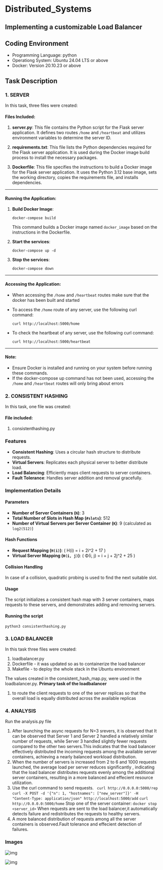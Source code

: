 # Distributed_Systems

## Implementing a customizable Load Balancer

## Coding Environment

- Programming Language: python
- Operationg System: Ubuntu 24.04 LTS or above
- Docker: Version 20.10.23 or above

## Task Description

### 1. SERVER

In this task, three files were created:

#### Files Included:

1. **server.py**: This file contains the Python script for the Flask server application. It defines two routes `/home` and `/heartbeat` and utilizes environment variables to determine the server ID.

2. **requirements.txt**: This file lists the Python dependencies required for the Flask server application. It is used during the Docker image build process to install the necessary packages.

3. **Dockerfile**: This file specifies the instructions to build a Docker image for the Flask server application. It uses the Python 3.12 base image, sets the working directory, copies the requirements file, and installs dependencies.

---

#### Running the Application:

1. **Build Docker Image**:

   ```
   docker-compose build 
   ```

   This command builds a Docker image named `docker_image` based on the instructions in the Dockerfile.

2. **Start the services**:

   ```
   docker-compose up -d
   ```

3. **Stop the services**:
   ```
   docker-compose down
   ```

---

#### Accessing the Application:

- When accessing the `/home` and `/heartbeat` routes make sure that the docker has been built and started

- To access the `/home` route of any server, use the following curl command:

  ```
  curl http://localhost:5000/home
  ```

- To check the heartbeat of any server, use the following curl command:
  ```
  curl http://localhost:5000/heartbeat
  ```

---

#### Note:

- Ensure Docker is installed and running on your system before running these commands.
- If the docker-compose up command has not been used, accessing the `/home` and `/heartbeat` routes will only bring about errors


### 2. CONSISTENT HASHING
In this task, one file was created:

#### File included:
1. consistenthashing.py

### Features

- **Consistent Hashing**: Uses a circular hash structure to distribute requests.
- **Virtual Servers**: Replicates each physical server to better distribute load.
- **Load Balancing**: Efficiently maps client requests to server containers.
- **Fault Tolerance**: Handles server addition and removal gracefully.

### Implementation Details

#### Parameters

- **Number of Server Containers (`N`)**: 3
- **Total Number of Slots in Hash Map (`#slots`)**: 512
- **Number of Virtual Servers per Server Container (`K`)**: 9 (calculated as `log2(512)`)

#### Hash Functions

- **Request Mapping (`H(i)`)**: \( H(i) = i + 2i^2 + 17 \)
- **Virtual Server Mapping (`Φ(i, j)`)**: \( Φ(i, j) = i + j + 2j^2 + 25 \)

#### Collision Handling

In case of a collision, quadratic probing is used to find the next suitable slot.

#### Usage

The script initializes a consistent hash map with 3 server containers, maps requests to these servers, and demonstrates adding and removing servers.

#### Running the script

```
python3 consistenthashing.py
```

### 3. LOAD BALANCER

In this task three files were created:

1. loadbalancer.py
2. Dockerfile - it was updated so as to containerize the load balancer
3. Makefile - to deploy the whole stack in the Ubuntu environment

The values created in the consistent_hash_map.py, were used in the loadbalancer.py.
**Primary task of the loadbalancer**

1. to route the client requests to one of the server replicas so that the overall load is equally distributed across the available replicas

### 4. ANALYSIS
Run the analysis.py file
1. After launching the async requests for N=3 srevers, it is observed that It can be observed that Server 1 and Server 2 handled a relatively similar number of requests, while Server 3 handled slightly fewer requests compared to the other two servers.This indicates that the load balancer effectively distributed the incoming requests among the available server containers, achieving a nearly balanced workload distribution.
2. When the number of servers is increased from 2 to 6 and 1000 requests launched, the average load per server reduces significantly , indicating that the load balancer distributes requests evenly among the additional server containers, resulting in a more balanced and effecient resource utilization.
3. Use the curl command to send requests.
   ``` curl http://0.0.0.0:5000/rep```
   ```curl -X POST -d '{"n": 1, "hostnames": ["new_server"]}' -H "Content-Type: application/json" http://localhost:5000/add```
   ```curl http://0.0.0.0:5000/home```
   Stop one of the server container:
   ```docker stop <server_id>```
When requests are sent to the load balancer,it automatically detects failure and redistributes the requests to healthy servers.
5. A more balanced distribution of requests among all the server containers is observed.Fault tolerance and effecient detection of failures.
 
### Images

![img](image-1.png)

![img](image.png)